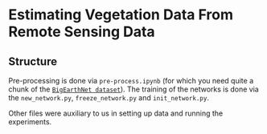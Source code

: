 # Estimating Vegetation Data From Remote Sensing Data
## Structure
Pre-processing is done via `pre-process.ipynb` (for which you need quite a chunk of the [`BigEarthNet dataset`](https://bigearth.net/#downloads)). The training of the networks is done via the `new_network.py`, `freeze_network.py` and `init_network.py`.

Other files were auxiliary to us in setting up data and running the experiments.
